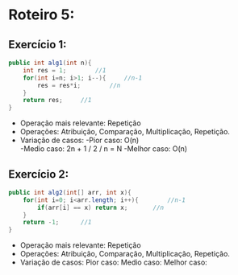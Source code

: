 # Roteiro 5:
## Exercício 1:
~~~C#
public int alg1(int n){
    int res = 1;        //1
    for(int i=n; i>1; i--){     //n-1
        res = res*i;        //n
    }
    return res;     //1
}
~~~
* Operação mais relevante: Repetição
* Operações: Atribuição, Comparação, Multiplicação, Repetição.
* Variação de casos:
-Pior caso: O(n) </br>
-Medio caso: 2n + 1 / 2 / n = N
-Melhor caso: O(n)

## Exercício 2:
~~~C#
public int alg2(int[] arr, int x){
    for(int i=0; i<arr.length; i++){        //n-1
        if(arr[i] == x) return x;       //n
    }
    return -1;      //1
}
~~~
* Operação mais relevante: Repetição
* Operações: Atribuição, Comparação, Multiplicação, Repetição.
* Variação de casos:
Pior caso:
Medio caso:
Melhor caso:
